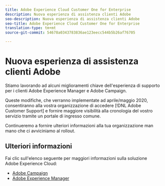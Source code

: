 ```yaml
---
title: Adobe Experience Cloud Customer One for Enterprise
description: Nuova esperienza di assistenza clienti Adobe
seo-description: Nuova esperienza di assistenza clienti Adobe
seo-title: Adobe Experience Cloud Customer One for Enterprise
translation-type: tm+mt
source-git-commit: 54678a0343783836ae123eecc544b5b26af76705

---
```



# Nuova esperienza di assistenza clienti Adobe

Stiamo lavorando ad alcuni miglioramenti chiave dell'esperienza di supporto per i clienti Adobe Experience Manager e Adobe Campaign.

Queste modifiche, che verranno implementate ad aprile/maggio 2020, consentiranno alla vostra organizzazione di accedere [!DNL Adobe Customer Support] e fornire maggiore visibilità alla cronologia del vostro servizio tramite un portale di ingresso comune.

Continueremo a fornire ulteriori informazioni alla tua organizzazione man mano che ci avviciniamo al rollout.

## Ulteriori informazioni

Fai clic sull'elenco seguente per maggiori informazioni sulla soluzione Adobe Experience Cloud:

* [Adobe Campaign](campaign-list.md)
* [Adobe Experience Manager](aem-list.md)
